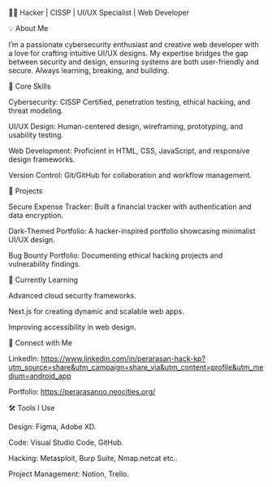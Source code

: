 
👨‍💻 Hacker | CISSP | UI/UX Specialist | Web Developer

💡 About Me

I’m a passionate cybersecurity enthusiast and creative web developer with a love for crafting intuitive UI/UX designs. My expertise bridges the gap between security and design, ensuring systems are both user-friendly and secure. Always learning, breaking, and building.

🔑 Core Skills

Cybersecurity: CISSP Certified, penetration testing, ethical hacking, and threat modeling.

UI/UX Design: Human-centered design, wireframing, prototyping, and usability testing.

Web Development: Proficient in HTML, CSS, JavaScript, and responsive design frameworks.

Version Control: Git/GitHub for collaboration and workflow management.


🚀 Projects

Secure Expense Tracker: Built a financial tracker with authentication and data encryption.

Dark-Themed Portfolio: A hacker-inspired portfolio showcasing minimalist UI/UX design.

Bug Bounty Portfolio: Documenting ethical hacking projects and vulnerability findings.


📖 Currently Learning

Advanced cloud security frameworks.

Next.js for creating dynamic and scalable web apps.

Improving accessibility in web design.


🔗 Connect with Me


LinkedIn: https://www.linkedin.com/in/perarasan-hack-kp?utm_source=share&utm_campaign=share_via&utm_content=profile&utm_medium=android_app

Portfolio: https://perarasanoo.neocities.org/


🛠 Tools I Use

Design: Figma, Adobe XD.

Code: Visual Studio Code, GitHub.

Hacking: Metasploit, Burp Suite, Nmap.netcat etc..

Project Management: Notion, Trello.



